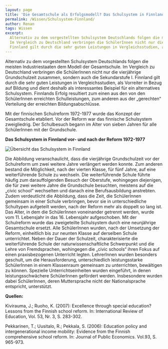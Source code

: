 ```yaml
---
layout: page
title: 'Die Gesamtschule als Erfolgsmodell? Das Schulsystem in Finnland'
permalink: /Wissen/Schulsystem-Finnland/
author: Renan
tags: Wissen
excerpt:
  Alternativ zu dem vorgestellten Schulsystem Deutschlands folgen die meisten Industriestaaten dem Modell der Gesamtschule.
  Im Vergleich zu Deutschland verbringen die SchülerInnen nicht nur die vierjährige Grundschulzeit zusammen, sondern auch die   Sekundarstufe I.
  Finnland gilt durch die sehr guten Leistungen in Vergleichsstudien, als Vorreiter in Bezug auf Bildung und dient deshalb als interessantes Beispiel für ein alternatives Schulsystem.
---
```

Alternativ zu dem vorgestellten Schulsystem Deutschlands folgen die meisten Industriestaaten dem Modell der Gesamtschule.
Im Vergleich zu Deutschland verbringen die SchülerInnen nicht nur die vierjährige Grundschulzeit zusammen, sondern auch die Sekundarstufe I.
Finnland gilt durch die sehr guten Leistungen in Vergleichsstudien, als Vorreiter in Bezug auf Bildung und dient deshalb als interessantes Beispiel für ein alternatives Schulsystem.
Finnlands Erfolg resultiert zum einen aus den von den SchülerInnen erreichten Schulleistungen, zum anderen aus der „gerechten“ Verteilung der erreichten Bildungsabschlüsse.

Mit der finnischen Schulreform 1972-1977 wurde das Konzept der Gesamtschule etabliert.
Vor der Reform war das finnische Schulsystem zweigliedrig.
Der Schulbesuch begann im Alter von sieben Jahren für alle SchülerInnen mit der Grundschule.

**Das Schulsystem in Finnland vor- und nach der Reform 1972-1977**

![Übersicht das Schulsystem in Finnland](https://images.athene-aachen.de/2018-10-Schulsystem-Finnland.png)

Die Abbildung veranschaulicht, dass die vierjährige Grundschulzeit vor der Schulreform um zwei weitere Jahre verlängert werden konnte.
Zum anderen bestand die Möglichkeit, nach der vierten Klasse, für fünf Jahre, auf eine weiterführende Schule zu wechseln.
Die weiterführende Schule führte häufig zum darauffolgenden Besuch der Oberstufe, wohingegen diejenigen, die für zwei weitere Jahre die Grundschule besuchten, meistens auf die „civic school“ wechselten und danach eine Berufsausbildung anstrebten.
Zudem verdeutlicht die Abbildung, dass die Zeit, die SchülerInnen gemeinsam in einer Schule verbringen, bevor sie in unterschiedliche Schultypen aufgeteilt werden, nach der Reform mehr als doppelt so lang ist.
Das Alter, in dem die SchülerInnen voneinander getrennt werden, wurde vom 11. Lebensjahr in das 16. Lebensjahr aufgeschoben.
Mit der Schulreform wurde das zweigeteilte Schulsystem durch eine neunjährige Gesamtschule ersetzt.
Alle SchülerInnen wurden, nach der Umsetzung der Reform, einheitlich bis zur neunten Klasse auf derselben Schule unterrichtet.
Neben der Dauer der Schulzeit, charakterisierte die weiterführende Schule der naturwissenschaftliche Schwerpunkt und die Lehre von Fremdsprachen, wohingegen die „civic schools“ ihren Fokus auf einen praxisbezogenen Unterricht legten.
LehrerInnen wurden besonders geschult, um die Herausforderung, unterschiedlich leistungsstarke SchülerInnen in einem Klassenraum gemeinsam zu unterrichten, bewältigen zu können.
Spezielle Unterrichtseinheiten wurden eingeführt, in denen leistungsschwächere SchülerInnen gefördert werden.
Insbesondere wurden dabei SchülerInnen, deren Muttersprache nicht der Nationalsprache entspricht, unterstützt.

**Quellen:**

Kivirauma, J.; Ruoho, K. (2007): Excellence through special education? Lessons from the
Finnish school reform. In: International Review of Education, Vol. 53, Nr. 3, S. 283-302.

Pekkarinen, T.; Uusitalo, R.; Pekkala, S. (2006): Education policy and intergenerational
income mobility: Evidence from the Finnish comprehensive school reform. In: Journal of
Public Economics. Vol.93, S. 965-973.
